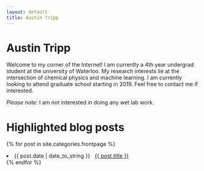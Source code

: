 ```yaml
---
layout: default
title: Austin Tripp
---
```

# Austin Tripp
Welcome to my corner of the Internet! I am currently a 4th year undergrad student at the university of Waterloo.
My research interests lie at the intersection of chemical physics and machine learning.
I am currently looking to attend graduate school starting in 2019. Feel free to contact me if interested.

*Please note*: I am not interested in doing any wet lab work.

# Highlighted blog posts
{% for post in site.categories.frontpage %}
 <li><span>{{ post.date | date_to_string }}</span> &nbsp; <a href="{{ post.url }}">{{ post.title }}</a></li>
{% endfor %}


